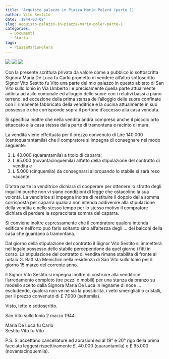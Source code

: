 ```yaml
---
title: 'Acquisto palazzo in Piazza Mario Polerà (parte 1)'
author: Vito Sestito
date: '1944-03-02'
slug: acquisto-palazzo-in-piazza-mario-poler-parte-1
categories:
  - Documenti
  - Storia
tags:
  - PiazzaMarioPolera
---
```

![](images/1944-03-02_acquisto_palazzo_in_Piazza_Mario_Polerà_1.jpeg)
![](images/1944-03-02_acquisto_palazzo_in_Piazza_Mario_Polerà_2.jpeg)
![](images/1944-03-02_acquisto_palazzo_in_Piazza_Mario_Polerà_3.jpeg)

Con la presente scrittura privata da valore come a pubblico io sottoscritta Signora Maria De Luca fu Carlo prometto di vendere all’altro sottoscritto Signor Vito Sestito fu Vito una parte del mio palazzo in questo abitato di San Vito sullo Ionio in Via Umberto I e precisamente quella parte attualmente adibita ad asilo comunale ed alloggio delle suore con i relativi bassi a piano terreno, ad eccezione della prima stanza dell’alloggio delle suore confinate con il rimanente fabbricato della venditrice e la cucina attualmente in suo possesso e che corrisponde sopra il portone d’accesso alla casa venduta.

Si specifica inoltre che nella vendita andrà compreso anche il piccolo orto attaccato alla casa stessa dalla parte di tramontana e recinto di mura.

La vendita viene effettuata per il prezzo convenuto di Lire 140.000 (centoquarantamila) che il compratore si impegna di consegnare nel modo seguente:

1) L 40.000 (quarantamila) a titolo di caparra;
2) L 95.000 (novantacinquemila) all’atto della stipulazione del contratto di vendita e
3) L 5.000 (cinquemila) da consegnarsi allorquando lo stabile si sarà reso vacante.

D'altra parte la venditrice dichiara di cooperare per ottenere lo sfratto degli inquilini purché non vi siano condizioni di legge che ostacolino la sua volontà. La venditrice si impegna inoltre di restituire il doppio della somma corrisposta per caparra qualora non intenda addivenire alla stipulazione della vendita e nello stesso tempo per lo stesso motivo il compratore dichiara di perdere la sopraccitata somma del caparra.

Si conviene inoltre espressamente che il compratore qualora intenda edificare nell’orto può farlo soltanto sino all’altezza degli … dei balconi della casa che guardano a tramontana.

Dal giorno della stipulazione del contratto il Signor Vito Sestito si immetterà nel legale possesso dello stabile percependone da quel giorno i fitti in corso. La stipulazione del contratto di vendita rimane stabilita di fronte al notaio G. Battista Menichini nella residenza di San Vito sullo Ionio per il giorno 15 marzo del corrente anno.

Il Signor Vito Sestito si impegna inoltre di costruire alla venditrice l’arredamento completo (tre pezzi o mobili) per una stanza da pranzo su modello scelto dalla Signora Maria De Luca in legname di noce … escludendo, qualora non ve ne sia la possibilità, i vetri smerigliati o cristalli, per il prezzo convenuto di £ 7.000 (settemila).

Visto, letto e sottoscritto.

San Vito sullo Ionio 2 marzo 1944

Maria De Luca fu Carlo  
Sestito Vito fu Vito

P.S. Si accettano cancellature ed abrasioni ed al 19° e 20° rigo della prima facciata leggesi rispettivamente £. 40.000 (quarantamila) e £ 95.000 (novantacinquemila).
